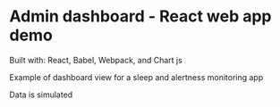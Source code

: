 # Admin dashboard - React web app demo
<p>Built with: React, Babel, Webpack, and Chart js</p>
<p>Example of dashboard view for a sleep and alertness monitoring app</p>
<p>Data is simulated</p>
